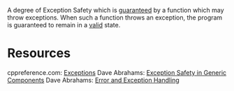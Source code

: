 A degree of Exception Safety which is [guaranteed](Guarantee.md) by a function which may throw exceptions. When such a function throws an exception, the program is guaranteed to remain in a [valid](Valid%20(Program).md) state.

# Resources
cppreference.com: [Exceptions](https://en.cppreference.com/w/cpp/language/exceptions)
Dave Abrahams: [Exception Safety in Generic Components](http://www.boost.org/community/exception_safety.html)
Dave Abrahams: [Error and Exception Handling](https://www.boost.org/community/error_handling.html)
